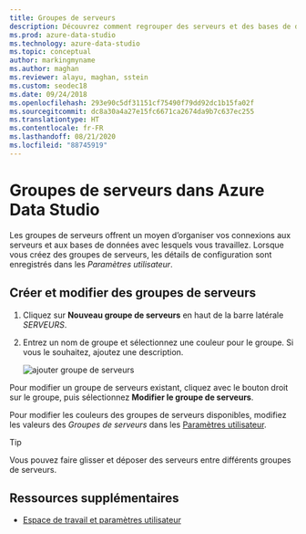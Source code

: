 ```yaml
---
title: Groupes de serveurs
description: Découvrez comment regrouper des serveurs et des bases de données au sein de groupes de serveurs, et comment affecter des couleurs à ces groupes. Vous pouvez glisser-déposer des serveurs dans les groupes appropriés.
ms.prod: azure-data-studio
ms.technology: azure-data-studio
ms.topic: conceptual
author: markingmyname
ms.author: maghan
ms.reviewer: alayu, maghan, sstein
ms.custom: seodec18
ms.date: 09/24/2018
ms.openlocfilehash: 293e90c5df31151cf75490f79dd92dc1b15fa02f
ms.sourcegitcommit: dc8a30a4a27e15fc6671ca2674da9b7c637ec255
ms.translationtype: HT
ms.contentlocale: fr-FR
ms.lasthandoff: 08/21/2020
ms.locfileid: "88745919"
---
```

# <a name="server-groups-in-azure-data-studio"></a>Groupes de serveurs dans Azure Data Studio

Les groupes de serveurs offrent un moyen d’organiser vos connexions aux serveurs et aux bases de données avec lesquels vous travaillez. Lorsque vous créez des groupes de serveurs, les détails de configuration sont enregistrés dans les *Paramètres utilisateur*.

## <a name="create-and-edit-server-groups"></a>Créer et modifier des groupes de serveurs

1. Cliquez sur **Nouveau groupe de serveurs** en haut de la barre latérale *SERVEURS*.
2. Entrez un nom de groupe et sélectionnez une couleur pour le groupe. Si vous le souhaitez, ajoutez une description.

   ![ajouter groupe de serveurs](./media/server-groups/add-server-group.png)

Pour modifier un groupe de serveurs existant, cliquez avec le bouton droit sur le groupe, puis sélectionnez **Modifier le groupe de serveurs**.

Pour modifier les couleurs des groupes de serveurs disponibles, modifiez les valeurs des *Groupes de serveurs* dans les [Paramètres utilisateur](settings.md).

> [!TIP]
> Vous pouvez faire glisser et déposer des serveurs entre différents groupes de serveurs.



## <a name="additional-resources"></a>Ressources supplémentaires
- [Espace de travail et paramètres utilisateur](settings.md)
